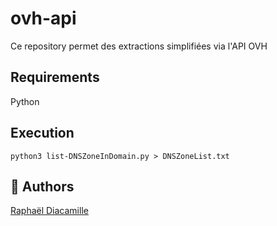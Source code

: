 ovh-api
==================

Ce repository permet des extractions simplifiées via l'API OVH


Requirements
------------

Python


Execution
------------
```
python3 list-DNSZoneInDomain.py > DNSZoneList.txt
```

## 🚀 Authors
[Raphaël Diacamille](https://github.com/rdia9)  
